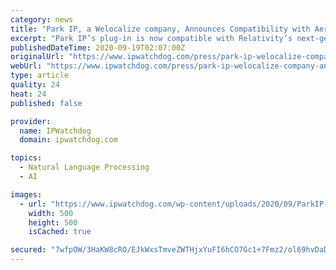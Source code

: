 ```yaml
---
category: news
title: "Park IP, a Welocalize company, Announces Compatibility with Aero UI"
excerpt: "Park IP’s plug-in is now compatible with Relativity’s next-generation user interface NEW YORK –(September 17, 2020)– Park IP, a Welocalize company, is pleased to announce compatibility with Relativity’s new interface,"
publishedDateTime: 2020-09-19T02:07:00Z
originalUrl: "https://www.ipwatchdog.com/press/park-ip-welocalize-company-announces-compatibility-aero-ui/"
webUrl: "https://www.ipwatchdog.com/press/park-ip-welocalize-company-announces-compatibility-aero-ui/"
type: article
quality: 24
heat: 24
published: false

provider:
  name: IPWatchdog
  domain: ipwatchdog.com

topics:
  - Natural Language Processing
  - AI

images:
  - url: "https://www.ipwatchdog.com/wp-content/uploads/2020/09/ParkIP-Square-Logo.png"
    width: 500
    height: 500
    isCached: true

secured: "7wfpOW/3HaKW8cRO/EJkWxsTmveZWTHjxYuFI6hCO7Gc1+7Fmz2/ol69hvDaDqFCPSAvu2Lv5/XXSR3VRB0SF8WrDOGjBrpKenQ9RvdVG4DBzyezrj5YvncFx52WjbRL3BgoPYwGGiXkJ/DVm0lKkv1B8L1gv3zPmr/Tf72NZzg8HQsrPafJ6MSBSJ+u2p1qvTiJPv+fC+YcJjxzIuTA7HD96cleptVz6yCkx5e8qtjpmZ1wOg1733iXweAfcBMkdOlDijPLraCV6ajT1v7wGXL259eRBWg3AY6rVfhFicoPZialYwAj13tbhda0eLJpwaaDpYwFHux3u3zVM5v72Um2rjHsUoExrHMFiTwwfnQ=;HilHiUmfIVPPSXikF0s9EA=="
---
```


